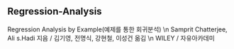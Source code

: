 ## Regression-Analysis
Regression Analysis by Example(예제를 통한 회귀분석) \n
Samprit Chatterjee, Ali s.Hadi 지음 / 김기영, 전명식, 강현철, 이성건 옮김 \n
WILEY / 자유아카데미
